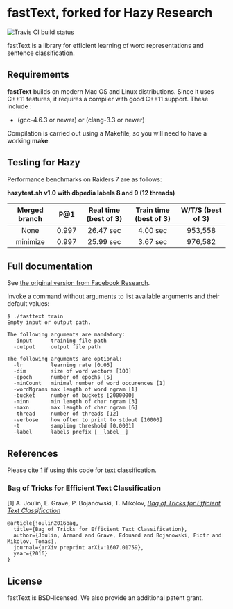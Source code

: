 # fastText, forked for Hazy Research
![Travis CI build status](https://travis-ci.org/HazyResearch/fastText.svg?branch=master)


fastText is a library for efficient learning of word representations and sentence classification.

## Requirements

**fastText** builds on modern Mac OS and Linux distributions.
Since it uses C++11 features, it requires a compiler with good C++11 support.
These include :

* (gcc-4.6.3 or newer) or (clang-3.3 or newer)

Compilation is carried out using a Makefile, so you will need to have a working **make**.

## Testing for Hazy

Performance benchmarks on Raiders 7 are as follows:

**hazytest.sh v1.0 with dbpedia labels 8 and 9 (12 threads)**

| **Merged branch** | **P@1** | **Real time (best of 3)** | **Train time (best of 3)** | **W/T/S (best of 3)** |
|:-----------------:|:-------:|:-------------------------:|:--------------------------:|:-------------------:|
| None   |   0.997   |  26.47 sec   |   4.00 sec  | 953,558 |
| minimize   |   0.997   |  25.99 sec   |   3.67 sec  | 976,582 | 


## Full documentation

See [the original version from Facebook Research](https://github.com/facebookresearch/fastText).

Invoke a command without arguments to list available arguments and their default values:

```
$ ./fasttext train
Empty input or output path.

The following arguments are mandatory:
  -input      training file path
  -output     output file path

The following arguments are optional:
  -lr         learning rate [0.05]
  -dim        size of word vectors [100]
  -epoch      number of epochs [5]
  -minCount   minimal number of word occurences [1]
  -wordNgrams max length of word ngram [1]
  -bucket     number of buckets [2000000]
  -minn       min length of char ngram [3]
  -maxn       max length of char ngram [6]
  -thread     number of threads [12]
  -verbose    how often to print to stdout [10000]
  -t          sampling threshold [0.0001]
  -label      labels prefix [__label__]
```

## References

Please cite [1](#bag-of-tricks-for-efficient-text-classification) if using this code for text classification.

### Bag of Tricks for Efficient Text Classification

[1] A. Joulin, E. Grave, P. Bojanowski, T. Mikolov, [*Bag of Tricks for Efficient Text Classification*](https://arxiv.org/pdf/1607.01759v2.pdf)

```
@article{joulin2016bag,
  title={Bag of Tricks for Efficient Text Classification},
  author={Joulin, Armand and Grave, Edouard and Bojanowski, Piotr and Mikolov, Tomas},
  journal={arXiv preprint arXiv:1607.01759},
  year={2016}
}
```

## License

fastText is BSD-licensed. We also provide an additional patent grant.
